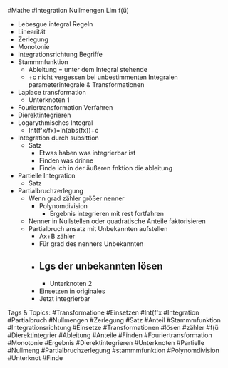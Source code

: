 #Mathe #Integration Nullmengen
 Lim f(ü)
  - Lebesgue integral
 Regeln
  - Linearität
  - Zerlegung
  - Monotonie
  - Integrationsrichtung
 Begriffe
  - Stammmfunktion
    - Ableitung = unter dem Integral stehende
    - +c nicht vergessen
  bei unbestimmenten Integralen
 parameterintegrale & Transformationen
  - Laplace transformation
    - Unterknoten 1
  - Fouriertransformation
 Verfahren
  - Dierektintegrieren
  - Logarythmisches Integral
    - Int(f'x/fx)=ln(abs(fx))+c
  - Integration durch subsittion
    - Satz
      - Etwas haben was integrierbar ist
      - Finden was drinne
      - Finde ich in der äußeren fnktion die ableitung 
  - Partielle Integration
    - Satz
  - Partialbruchzerlegung
    - Wenn grad zähler größer nenner
      - Polynomdivision
        - Ergebnis integrieren mit rest fortfahren
    - Nenner in Nullstellen oder quadratische Anteile faktorisieren
    - Partialbruch ansatz mit Unbekannten aufstellen
      - Ax+B zähler
      - Für grad des nenners Unbekannten
      - Lgs der unbekannten lösen
        - 
        - Unterknoten 2
      - Einsetzen in originales
      - Jetzt integrierbar

   Tags & Topics:
   #Transformatione
   #Einsetzen
   #Int(f'x
   #Integration
   #Partialbruch
   #Nullmengen
   #Zerlegung
   #Satz
   #Anteil
   #Stammmfunktion
   #Integrationsrichtung
   #Einsetze
   #Transformationen
   #lösen
   #zähler
   #f(ü
   #Dierektintegrier
   #Ableitung
   #Anteile
   #Finden
   #Fouriertransformation
   #Monotonie
   #Ergebnis
   #Dierektintegrieren
   #Unterknoten
   #Partielle
   #Nullmeng
   #Partialbruchzerlegung
   #stammmfunktion
   #Polynomdivision
   #Unterknot
   #Finde